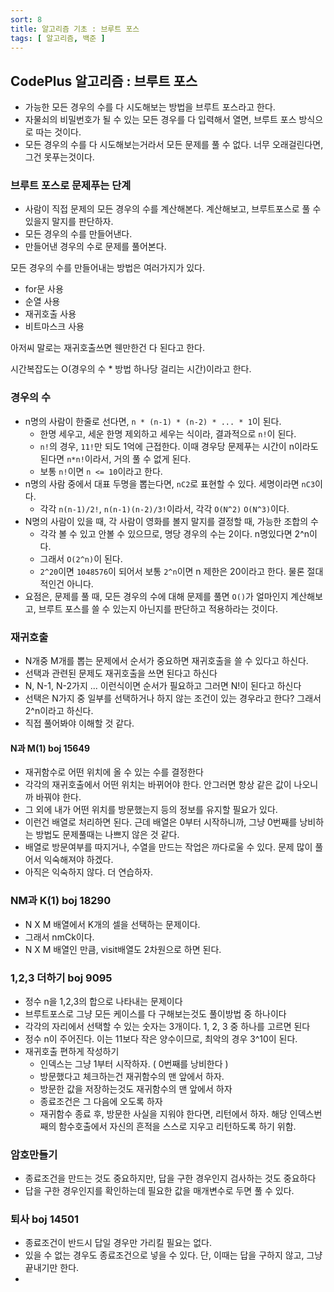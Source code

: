 ```yaml
---
sort: 8
title: 알고리즘 기초 : 브루트 포스
tags: [ 알고리즘, 백준 ]
---
```


## CodePlus 알고리즘 : 브루트 포스

* 가능한 모든 경우의 수를 다 시도해보는 방법을 브루트 포스라고 한다.
* 자물쇠의 비밀번호가 될 수 있는 모든 경우를 다 입력해서 열면, 브루트 포스 방식으로 따는 것이다.
* 모든 경우의 수를 다 시도해보는거라서 모든 문제를 풀 수 없다. 너무 오래걸린다면, 그건 못푸는것이다.

### 브루트 포스로 문제푸는 단계

* 사람이 직접 문제의 모든 경우의 수를 계산해본다. 계산해보고, 브루트포스로 풀 수 있을지 말지를 판단하자.
* 모든 경우의 수를 만들어낸다.
* 만들어낸 경우의 수로 문제를 풀어본다.

모든 경우의 수를 만들어내는 방법은 여러가지가 있다.

* for문 사용
* 순열 사용
* 재귀호출 사용
* 비트마스크 사용

아저씨 말로는 재귀호출쓰면 웬만한건 다 된다고 한다.

시간복잡도는 O(경우의 수 * 방법 하나당 걸리는 시간)이라고 한다.

### 경우의 수

* n명의 사람이 한줄로 선다면, `n * (n-1) * (n-2) * ... * 1`이 된다.
  * 한명 세우고, 세운 한명 제외하고 세우는 식이라, 결과적으로 `n!`이 된다.
  * `n!`의 경우, `11!`만 되도 1억에 근접한다. 이때 경우당 문제푸는 시간이 n이라도 된다면 `n*n!`이라서, 거의 풀 수 없게 된다.
  * 보통 `n!`이면 `n <= 10`이라고 한다.
* n명의 사람 중에서 대표 두명을 뽑는다면, `nC2`로 표현할 수 있다. 세명이라면 `nC3`이다.
  * 각각 `n(n-1)/2!`, `n(n-1)(n-2)/3!`이라서, 각각 `O(N^2)` `O(N^3)`이다.
* N명의 사람이 있을 때, 각 사람이 영화를 볼지 말지를 결정할 때, 가능한 조합의 수
  * 각각 볼 수 있고 안볼 수 있으므로, 명당 경우의 수는 2이다. n명있다면 2^n이다.
  * 그래서 `O(2^n)`이 된다.
  * `2^20`이면 `1048576`이 되어서 보통 `2^n`이면 n 제한은 20이라고 한다. 물론 절대적인건 아니다.
* 요점은, 문제를 풀 때, 모든 경우의 수에 대해 문제를 풀면 `O()`가 얼마인지 계산해보고, 브루트 포스를 쓸 수 있는지 아닌지를 판단하고 적용하라는 것이다.

### 재귀호출

* N개중 M개를 뽑는 문제에서 순서가 중요하면 재귀호출을 쓸 수 있다고 하신다.
* 선택과 관련된 문제도 재귀호출을 쓰면 된다고 하신다
* N, N-1, N-2가지 ... 이런식이면 순서가 필요하고 그러면 N!이 된다고 하신다
* 선택은 N가지 중 일부를 선택하거나 하지 않는 조건이 있는 경우라고 한다? 그래서 2^n이라고 하신다.
* 직접 풀어봐야 이해할 것 같다.

#### N과 M(1) boj 15649

* 재귀함수로 어떤 위치에 올 수 있는 수를 결정한다
* 각각의 재귀호출에서 어떤 위치는 바뀌어야 한다. 안그러면 항상 같은 값이 나오니까 바꿔야 한다.
* 그 외에 내가 어떤 위치를 방문했는지 등의 정보를 유지할 필요가 있다.
* 이런건 배열로 처리하면 된다. 근데 배열은 0부터 시작하니까, 그냥 0번째를 낭비하는 방법도 문제풀때는 나쁘지 않은 것 같다.
* 배열로 방문여부를 따지거나, 수열을 만드는 작업은 까다로울 수 있다. 문제 많이 풀어서 익숙해져야 하겠다.
* 아직은 익숙하지 않다. 더 연습하자.

### NM과 K(1) boj 18290

* N X M 배열에서 K개의 셀을 선택하는 문제이다.
* 그래서 nmCk이다.
* N X M 배열인 만큼, visit배열도 2차원으로 하면 된다.

### 1,2,3 더하기 boj 9095

* 정수 n을 1,2,3의 합으로 나타내는 문제이다
* 브루트포스로 그냥 모든 케이스를 다 구해보는것도 풀이방법 중 하나이다
* 각각의 자리에서 선택할 수 있는 숫자는 3개이다. 1, 2, 3 중 하나를 고르면 된다
* 정수 n이 주어진다. 이는 11보다 작은 양수이므로, 최악의 경우 3^10이 된다.
* 재귀호출 편하게 작성하기
  * 인덱스는 그냥 1부터 시작하자. ( 0번째를 낭비한다 )
  * 방문했다고 체크하는건 재귀함수의 맨 앞에서 하자.
  * 방문한 값을 저장하는것도 재귀함수의 맨 앞에서 하자
  * 종료조건은 그 다음에 오도록 하자
  * 재귀함수 종료 후, 방문한 사실을 지워야 한다면, 리턴에서 하자. 해당 인덱스번째의 함수호출에서 자신의 흔적을 스스로 지우고 리턴하도록 하기 위함.

### 암호만들기

* 종료조건을 만드는 것도 중요하지만, 답을 구한 경우인지 검사하는 것도 중요하다
* 답을 구한 경우인지를 확인하는데 필요한 값을 매개변수로 두면 풀 수 있다.

### 퇴사 boj 14501

* 종료조건이 반드시 답일 경우만 가리킬 필요는 없다.
* 있을 수 없는 경우도 종료조건으로 넣을 수 있다. 단, 이때는 답을 구하지 않고, 그냥 끝내기만 한다.
* 